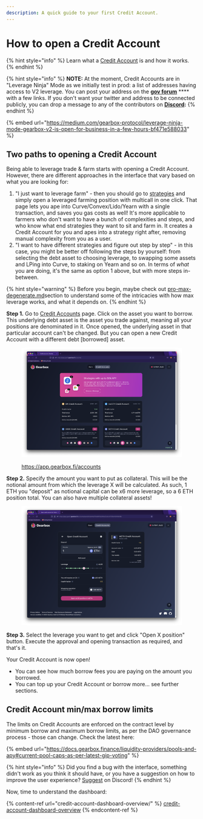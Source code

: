 ```yaml
---
description: A quick guide to your first Credit Account.
---
```


# How to open a Credit Account

{% hint style="info" %}
Learn what a [Credit Account](../overview/credit-account/) is and how it works.
{% endhint %}

{% hint style="info" %}
**NOTE:** At the moment, Credit Accounts are in "Leverage Ninja" Mode as we initially test in prod: a list of addresses having access to V2 leverage. You can post your address on the [**gov forum**](https://gov.gearbox.fi/t/gip-21-leverage-ninja-mode-limits-for-v2/1572/11) **** with a few links. If you don't want your twitter and address to be connected publicly, you can drop a message to any of the contributors on [**Discord**](https://discord.com/invite/gearbox)**:**&#x20;
{% endhint %}

{% embed url="https://medium.com/gearbox-protocol/leverage-ninja-mode-gearbox-v2-is-open-for-business-in-a-few-hours-bf471e588033" %}

## Two paths to opening a Credit Account

Being able to leverage trade & farm starts with opening a Credit Account. However, there are different approaches in the interface that vary based on what you are looking for:

1. "I just want to leverage farm" - then you should go to [strategies](strategies/ "mention") and simply open a leveraged farming position with multicall in one click. That page lets you ape into Curve/Convex/Lido/Yearn with a single transaction, and saves you gas costs as well! It's more applicable to farmers who don't want to have a bunch of complexities and steps, and who know what end strategies they want to sit and farm in. It creates a Credit Account for you and apes into a strategy right after, removing manual complexity from you as a user.
2. "I want to have different strategies and figure out step by step" - in this case, you might be better off following the steps by yourself: from selecting the debt asset to choosing leverage, to swapping some assets and LPing into Curve, to staking on Yearn and so on. In terms of _what_ you are doing, it's the same as option 1 above, but with more steps in-between.

{% hint style="warning" %}
Before you begin, maybe check out [pro-max-degenerate.md](pro-max-degenerate.md "mention")section to understand some of the intricacies with how max leverage works, and what it depends on.
{% endhint %}

**Step 1.** Go to [Credit Accounts](https://app.gearbox.fi/accounts) page. Click on the asset you want to borrow. This underlying debt asset is the asset you trade against, meaning all your positions are denominated in it. Once opened, the underlying asset in that particular account can't be changed. But you can open a new Credit Account with a different debt \[borrowed] asset.&#x20;

<figure><img src="../.gitbook/assets/Screenshot 2022-10-19 at 13.27.08.png" alt=""><figcaption><p><a href="https://app.gearbox.fi/accounts">https://app.gearbox.fi/accounts</a></p></figcaption></figure>

**Step 2.** Specify the amount you want to put as collateral. This will be the notional amount from which the leverage X will be calculated. As such, 1 ETH you "deposit" as notional capital can be x6 more leverage, so a 6 ETH position total. You can also have multiple collateral assets!

<figure><img src="../.gitbook/assets/Screenshot 2022-10-19 at 13.29.11 (1).png" alt=""><figcaption></figcaption></figure>

**Step 3.** Select the leverage you want to get and click "Open X position" button. Execute the approval and opening transaction as required, and that's it.

Your Credit Account is now open!&#x20;

* You can see how much borrow fees you are paying on the amount you borrowed.
* You can top up your Credit Account or borrow more... see further sections.

## Credit Account min/max borrow limits

The limits on Credit Accounts are enforced on the contract level by minimum borrow and maximum borrow limits, as per the DAO governance process - those can change. Check the latest here:

{% embed url="https://docs.gearbox.finance/liquidity-providers/pools-and-apy#current-pool-caps-as-per-latest-gip-voting" %}

{% hint style="info" %}
Did you find a bug with the interface, something didn't work as you think it should have, or you have a suggestion on how to improve the user experience? [Suggest](https://discord.gg/hF3QvX2vgt) on Discord!
{% endhint %}

Now, time to understand the dashboard:

{% content-ref url="credit-account-dashboard-overview/" %}
[credit-account-dashboard-overview](credit-account-dashboard-overview/)
{% endcontent-ref %}

